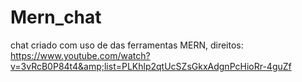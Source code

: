 # Mern_chat
chat criado com uso de das ferramentas MERN, direitos: https://www.youtube.com/watch?v=3vRcB0P84t4&amp;list=PLKhlp2qtUcSZsGkxAdgnPcHioRr-4guZf
